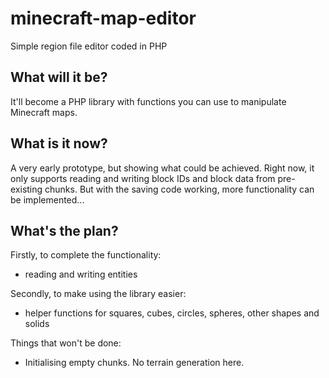 # minecraft-map-editor
Simple region file editor coded in PHP

## What will it be?

It'll become a PHP library with functions you can use to manipulate Minecraft maps.

## What is it now?

A very early prototype, but showing what could be achieved.
Right now, it only supports reading and writing block IDs and block data from pre-existing chunks.
But with the saving code working, more functionality can be implemented...

## What's the plan?

Firstly, to complete the functionality:
* reading and writing entities

Secondly, to make using the library easier:
* helper functions for squares, cubes, circles, spheres, other shapes and solids

Things that won't be done:
* Initialising empty chunks. No terrain generation here.
